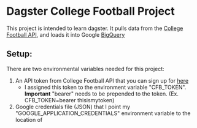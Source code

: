 # Dagster College Football Project
This project is intended to learn dagster. It pulls data from the [College Football API](https://collegefootballdata.com/), and loads it into Google [BigQuery](https://cloud.google.com/bigquery)

## Setup:
There are two environmental variables needed for this project:
1. An API token from College Football API that you can sign up for [here](https://collegefootballdata.com/key)
   * I assigned this token to the environment variable "CFB_TOKEN". **Important** "bearer" needs to be prepended to the token. (Ex. CFB_TOKEN=bearer thisismytoken)
2. Google credentials file (JSON) that I point my "GOOGLE_APPLICATION_CREDENTIALS" environment variable to the location of

